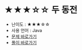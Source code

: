 # ★★★☆☆ 두 동전
- 난이도 : ★★★☆☆
- 사용 언어 : Java
- <a href="https://www.acmicpc.net/problem/16197">문제 바로가기</a>
- <a href="https://cnu-jinseop.tistory.com/106">풀이 바로가기</a>
